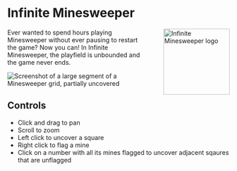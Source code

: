 # Infinite Minesweeper

<img src="https://raw.githubusercontent.com/HactarCE/InfiniteMinesweeper/main/resources/icon/infinite_minesweeper.svg?sanitize=true" alt="Infinite Minesweeper logo" width="150" style="margin:0px 0px 10px 50px" align="right">

Ever wanted to spend hours playing Minesweeper without ever pausing to restart the game? Now you can! In Infinite Minesweeper, the playfield is unbounded and the game never ends.

<img src="https://user-images.githubusercontent.com/6060305/155899677-b3ff6c9f-4465-4e71-9355-81765b7d8e1b.png" alt="Screenshot of a large segment of a Minesweeper grid, partially uncovered" style="display: block">

## Controls

- Click and drag to pan
- Scroll to zoom
- Left click to uncover a square
- Right click to flag a mine
- Click on a number with all its mines flagged to uncover adjacent sqaures that are unflagged
